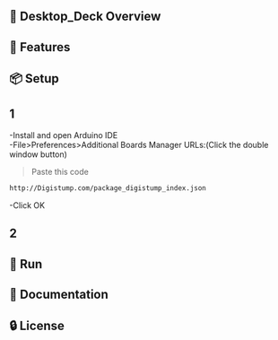 ## 👀 Desktop_Deck Overview  

## 🚀 Features  

## 📦 Setup 
## 1
-Install and open Arduino IDE  
-File>Preferences>Additional Boards Manager URLs:(Click the double window button)  
>Paste this code  
```bash
http://Digistump.com/package_digistump_index.json
```
-Click OK
## 2


## 🎉 Run  

## 📜 Documentation  

## 🔒 License  
